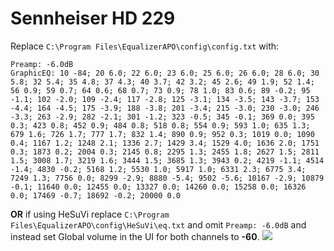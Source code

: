 # Sennheiser HD 229
Replace `C:\Program Files\EqualizerAPO\config\config.txt` with:
```
Preamp: -6.0dB
GraphicEQ: 10 -84; 20 6.0; 22 6.0; 23 6.0; 25 6.0; 26 6.0; 28 6.0; 30 5.8; 32 5.4; 35 4.8; 37 4.3; 40 3.7; 42 3.2; 45 2.6; 49 1.9; 52 1.4; 56 0.9; 59 0.7; 64 0.6; 68 0.7; 73 0.9; 78 1.0; 83 0.6; 89 -0.2; 95 -1.1; 102 -2.0; 109 -2.4; 117 -2.8; 125 -3.1; 134 -3.5; 143 -3.7; 153 -4.4; 164 -4.5; 175 -3.9; 188 -3.8; 201 -3.4; 215 -3.0; 230 -3.0; 246 -3.3; 263 -2.9; 282 -2.1; 301 -1.2; 323 -0.5; 345 -0.1; 369 0.0; 395 0.3; 423 0.8; 452 0.9; 484 0.8; 518 0.8; 554 0.9; 593 1.0; 635 1.3; 679 1.6; 726 1.7; 777 1.7; 832 1.4; 890 0.9; 952 0.3; 1019 0.0; 1090 0.4; 1167 1.2; 1248 2.1; 1336 2.7; 1429 3.4; 1529 4.0; 1636 2.0; 1751 0.3; 1873 0.2; 2004 0.3; 2145 0.8; 2295 1.3; 2455 1.8; 2627 1.5; 2811 1.5; 3008 1.7; 3219 1.6; 3444 1.5; 3685 1.3; 3943 0.2; 4219 -1.1; 4514 -1.4; 4830 -0.2; 5168 1.2; 5530 1.0; 5917 1.0; 6331 2.3; 6775 3.4; 7249 1.3; 7756 0.0; 8299 -2.9; 8880 -5.4; 9502 -5.6; 10167 -2.9; 10879 -0.1; 11640 0.0; 12455 0.0; 13327 0.0; 14260 0.0; 15258 0.0; 16326 0.0; 17469 -0.7; 18692 -0.2; 20000 0.0
```
**OR** if using HeSuVi replace `C:\Program Files\EqualizerAPO\config\HeSuVi\eq.txt` and omit `Preamp: -6.0dB` and instead set Global volume in the UI for both channels to **-60**.
![](https://raw.githubusercontent.com/jaakkopasanen/AutoEq/master/results/Sonoma%20Model%20One/innerfidelity/onear/Sennheiser%20HD%20229/Sennheiser%20HD%20229.png)